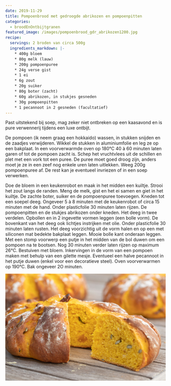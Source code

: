 ```yaml
---
date: 2019-11-29
title: Pompoenbrood met gedroogde abrikozen en pompoenpitten
categories:
  - broodEnOntbijtgranen
featured_image: /images/pompoenbrood_gdr_abrikozen1200.jpg
recipe:
  servings: 2 broden van circa 500g
  ingredients_markdown: |-
    * 400g bloem
    * 80g melk (lauw)
    * 200g pompoenpuree
    * 24g verse gist
    * 1 ei
    * 6g zout
    * 20g suiker
    * 80g boter (zacht)
    * 60g abrikozen, in stukjes gesneden
    * 30g pompoenpitten
    * 1 pecannoot in 2 gesneden (facultatief)
---
```

Past uitstekend bij soep, mag zeker niet ontbreken op een kaasavond en is pure  verwennerij tijdens een luxe ontbijt.

<!--more-->

De pompoen (ik neem graag een hokkaido) wassen, in stukken snijden en de zaadjes verwijderen. Wikkel de stukken in aluminiumfolie en leg ze op een bakplaat.
In een voorverwarmde oven op 180°C 40 à 60 minuten laten garen of tot de pompoen zacht is.
Schep het vruchtvlees uit de schillen en plet met een vork tot een puree.
De puree moet goed droog zijn, anders moet je ze in een zeef nog enkele uren laten uitlekken.
Weeg 200g pompoenpuree af. De rest kan je eventueel invriezen of in een soep verwerken.

Doe de bloem in een keukenrobot en maak in het midden een kuiltje.
Strooi het zout langs de randen.
Meng de melk, gist en het ei samen en giet in het kuiltje.
De zachte boter, suiker en de pompoenpuree toevoegen.
Kneden tot een soepel deeg. Ongeveer 5 à 8 minuten met de keukenrobot of circa 15 minuten met de hand.
Onder plasticfolie 30 minuten laten rijzen.
De pompoenpitten en de stukjes abrikozen onder kneden.
Het deeg in twee verdelen. Opbollen en in 2 ingevette vormen leggen (een bolle vorm). De bovenkant van het deeg ook lichtjes instrijken met olie. Onder plasticfolie 30 minuten laten rusten.
Het deeg voorzichtig uit de vorm halen en op een met siliconen mat bedekte bakplaat leggen. Mooie bolle kant onderaan leggen. 
Met een stomp voorwerp een putje in het midden van de bol duwen om een pompoen na te bootsen. 
Nog 30 minuten verder laten rijzen op maximum 26°C.
Bestuiven met bloem.
Inkervingen in de vorm van een pompoen maken met behulp van een gilette mesje.
Eventueel een halve pecannoot in het putje duwen (enkel voor een decoratieve steel).
Oven voorverwarmen op 190°C. Bak ongeveer 2O minuten.

![](/images/pompoenbrood_gdr_abrikozensnee1200.jpg)
